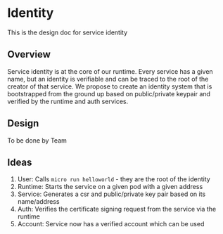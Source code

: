 # Identity

This is the design doc for service identity

## Overview

Service identity is at the core of our runtime. Every service has a given name, but an identity is verifiable 
and can be traced to the root of the creator of that service. We propose to create an identity system that 
is bootstrapped from the ground up based on public/private keypair and verified by the runtime and auth services.

## Design

To be done by Team

## Ideas

1. User: Calls `micro run helloworld` - they are the root of the identity
2. Runtime: Starts the service on a given pod with a given address
3. Service: Generates a csr and public/private key pair based on its name/address
4. Auth: Verifies the certificate signing request from the service via the runtime
5. Account: Service now has a verified account which can be used
